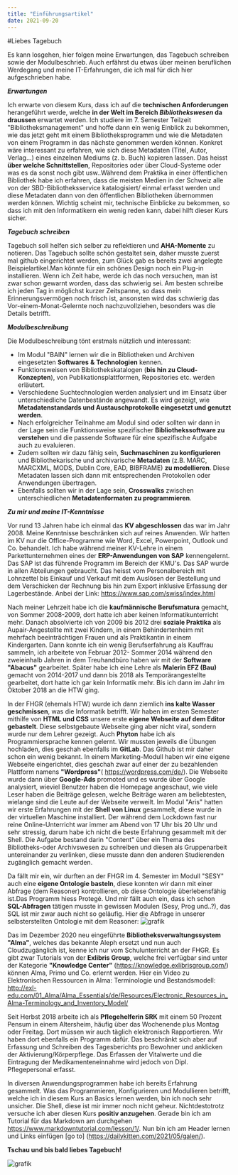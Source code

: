 ```yaml
---
title: "Einführungsartikel"
date: 2021-09-20
---
```


#Liebes Tagebuch

Es kann losgehen, hier folgen meine Erwartungen, das Tagebuch schreiben sowie der Modulbeschrieb. 
Auch erfährst du etwas über meinen beruflichen Werdegang und meine IT-Erfahrungen, die ich mal für dich hier aufgeschrieben habe.

**_Erwartungen_**

Ich erwarte von diesem Kurs, dass ich auf die **technischen Anforderungen** herangeführt werde, welche **in der Welt im Bereich _Bibliothekswesen_ da draussen** erwartet werden. 
Ich studiere im 7. Semester Teilzeit "Bibliotheksmanagement" und hoffe dann ein wenig Einblick zu bekommen, wie das jetzt geht mit einem Bibliotheksprogramm und wie die Metadaten von einem Programm in das nächste genommen werden können. Konkret wäre interessant zu erfahren, wie sich diese Metadaten (Titel, Autor, Verlag...) eines einzelnen Mediums (z. b. Buch) kopieren lassen. Das heisst **über welche Schnittstellen**, Repositories oder über Cloud-Systeme oder was es da sonst noch gibt usw..Während dem Praktika in einer öffentlichen Bibliothek habe ich erfahren, dass die meisten Medien in der Schweiz alle von der SBD-Bibliotheksservice katalogisiert/ einmal erfasst werden und diese Metadaten dann von den öffentlichen Bibliotheken übernommen werden können. Wichtig scheint mir, technische Einblicke zu bekommen, so dass ich mit den Informatikern ein wenig reden kann, dabei hilft dieser Kurs sicher. 

**_Tagebuch schreiben_**

Tagebuch soll helfen sich selber zu reflektieren und **AHA-Momente** zu notieren. Das Tagebuch sollte schön gestaltet sein, daher musste zuerst mal github eingerichtet werden, zum Glück gab es bereits zwei angelegte Beispielartikel.Man könnte für ein schönes Design noch ein Plug-in installieren. Wenn ich Zeit habe, werde ich das noch versuchen, man ist zwar schon gewarnt worden, dass das schwierig sei. Am besten schreibe ich jeden Tag in möglichst kurzer Zeitspanne, so dass mein Erinnerungsvermögen noch frisch ist, ansonsten wird das schwierig das Vor-einem-Monat-Gelernte noch nachzuvollziehen, besonders was die Details betrifft.

**_Modulbeschreibung_**

Die Modulbeschreibung tönt erstmals nützlich und interessant: 
- Im Modul "BAIN" lernen wir die in Bibliotheken und Archiven eingesetzten **Softwares** **&** **Technologien** kennen. 
- Funktionsweisen von Bibliothekskatalogen (**bis hin zu Cloud-Konzepten**), von Publikationsplattformen, Repositories etc. werden erläutert. 
- Verschiedene Suchtechnologien werden analysiert und im Einsatz über unterschiedliche Datenbestände angewandt. Es wird gezeigt, wie **Metadatenstandards und Austauschprotokolle eingesetzt und genutzt werden**. 
- Nach erfolgreicher Teilnahme am Modul sind oder sollten wir dann in der Lage sein die Funktionsweise spezifischer **Bibliothekssoftware zu verstehen** und die passende Software für eine spezifische Aufgabe auch zu evaluieren.
- Zudem sollten wir dazu fähig sein, **Suchmaschinen zu konfigurieren** und Bibliothekarische und archivarische **Metadaten** (z.B. MARC, MARCXML, MODS, Dublin Core, EAD, BIBFRAME) **zu modellieren**. Diese Metadaten lassen sich dann mit entsprechenden Protokollen oder Anwendungen übertragen.
- Ebenfalls sollten wir in der Lage sein, **Crosswalks** zwischen unterschiedlichen **Metadatenformaten zu programmieren**.

**_Zu mir und meine IT-Kenntnisse_**

Vor rund 13 Jahren habe ich einmal das **KV abgeschlossen** das war im Jahr 2008. Meine Kenntnisse beschränken sich auf reines Anwenden. Wir hatten im KV nur die Office-Programme wie Word, Excel, Powerpoint, Outlook und Co. behandelt. Ich habe während meiner KV-Lehre in einem Parkettunternehmen eines der **ERP-Anwendungen von SAP** kennengelernt. Das SAP ist das führende Programm im Bereich der KMU's. Das SAP wurde in allen Abteilungen gebraucht. Das heisst vom Personalbereich mit Lohnzettel bis Einkauf und Verkauf mit dem Auslösen der Bestellung und dem Verschicken der Rechnung bis hin zum Export inklusive Erfassung der Lagerbestände. Anbei der Link: https://www.sap.com/swiss/index.html

Nach meiner Lehrzeit habe ich die **kaufmännische Berufsmatura** gemacht, von Sommer 2008-2009, dort hatte ich aber keinen Informatikunterricht mehr. Danach absolvierte ich von 2009 bis 2012 drei **soziale Praktika** als Aupair-Angestellte mit zwei Kindern, in einem Behindertenheim mit mehrfach beeinträchtigen Frauen und als Praktikantin in einem Kindergarten. Dann konnte ich ein wenig Berufserfahrung als Kauffrau sammeln, ich arbeitete  von Februar 2012- Sommer 2014 während den zweieinhalb Jahren in dem Treuhandbüro haben wir mit der **Software "Abacus"** gearbeitet. Später habe ich eine Lehre als **Malerin EFZ (Bau)** gemacht von 2014-2017 und dann bis 2018 als Temporärangestellte gearbeitet, dort hatte ich gar kein Informatik mehr. Bis ich dann im Jahr im Oktober 2018 an die HTW ging. 

In der FHGR (ehemals HTW) wurde ich dann ziemlich **ins kalte Wasser geschmissen**, was die Informatik betrifft. Wir haben im ersten Semester mithilfe von **HTML und CSS** unsere erste **eigene Webseite auf dem Editor gebastelt**. Diese selbstgebaute Webseite ging aber nicht viral, sondern wurde nur dem Lehrer gezeigt. Auch **Phyton** habe ich als Programmiersprache kennen gelernt. Wir mussten jeweils die Übungen hochladen, dies geschah ebenfalls im **GitLab**. Das Github ist mir daher schon ein wenig bekannt.
In einem Marketing-Modull haben wir eine eigene Webseite eingerichtet, dies geschah zwar auf einer der zu bezahlenden Plattform namens **"Wordpress"**( https://wordpress.com/de/). Die Webseite wurde dann über **Google-Ads** promoted und es wurde über Google analysiert, wieviel Benutzer haben die Homepage angeschaut, wie viele Leser haben die Beiträge gelesen, welche Beiträge waren am beliebtesten, wielange sind die Leute auf der Webseite verweilt. Im Modul "Aris" hatten wir erste Erfahrungen mit der **Shell von Linux** gesammelt, diese wurde in der virtuellen Maschine installiert. Der während dem Lockdown fast nur reine Online-Unterricht war immer am Abend von 17 Uhr bis 20 Uhr und sehr stressig, darum habe ich nicht die beste Erfahrung gesammelt mit der Shell. Die Aufgabe bestand darin "Content" über ein Thema des Bibliotheks-oder Archivswesen zu schreiben und diesen als Gruppenarbeit untereinander zu verlinken, diese musste dann den anderen Studierenden zugänglich gemacht werden. 

Da fällt mir ein, wir durften an der FHGR im 4. Semester im Modull "SESY" auch eine **eigene Ontologie basteln**, diese konnten wir dann mit einer Abfrage (dem Reasoner) kontrollieren, ob diese Ontologie überlebensfähig ist.Das Programm hiess Protegé. Und mir fällt auch ein, dass ich schon **SQL-Abfragen** tätigen musste in gewissen Modulen (Sesy, Prog und..?), das SQL ist mir zwar auch nicht so geläufig.
Hier die Abfrage in unserer selbsterstellten Ontologie mit dem Reasoner: ![grafik](https://user-images.githubusercontent.com/90834735/137637727-f46d381a-6b99-4a10-9212-b6d05c4d2fd9.png)


Das im Dezember 2020 neu eingeführte **Bibliotheksverwaltungssystem "Alma"**, welches das bekannte Aleph ersetzt und nun auch Cloudzugänglich ist, kenne ich nur vom Schulunterricht an der FHGR. Es gibt zwar Tutorials von der **Exlibris Group**, welche frei verfügbar sind unter der Kategorie **"Knowledge Center"** (https://knowledge.exlibrisgroup.com/) können Alma, Primo und Co. erlernt werden. Hier ein Video zu Elektronischen Ressourcen in Alma: Terminologie und Bestandsmodell: http://exl-edu.com/01_Alma/Alma_Essentials/de/Resources/Electronic_Resources_in_Alma-Terminology_and_Inventory_Model/


Seit Herbst 2018 arbeite ich als **Pflegehelferin SRK** mit einem 50 Prozent Pensum in einem Altersheim, häufig über das Wochenende plus Montag oder Freitag. Dort müssen wir auch täglich elektronisch Rapportieren. Wir haben dort ebenfalls ein Programm dafür. Das beschränkt sich aber auf Erfassung  und Schreiben des Tagesberichts pro Bewohner und anklicken der Aktivierung/Körperpflege. Das Erfassen der Vitalwerte und die Eintragung der Medikamenteneinnahme wird jedoch von Dipl. Pflegepersonal erfasst.

In diversen Anwendungsprogrammen habe ich bereits Erfahrung gesammelt. Was das Programmieren, Konfigurieren und Modullieren betrifft, welche ich in diesem Kurs an Basics lernen werden, bin ich noch sehr unsicher. Die Shell, diese ist mir immer noch nicht geheur. Nichtdestotrotz versuche ich aber diesen Kurs **positiv anzugehen**.
Gerade bin ich am Tutorial für das Markdown am durchgehen https://www.markdowntutorial.com/lesson/1/. Nun bin ich am Header lernen und Links einfügen [go to] (https://dailykitten.com/2021/05/galen/).


**Tschau und bis bald liebes Tagebuch!**

![grafik](https://user-images.githubusercontent.com/90834735/137637449-8a3e30dc-6d7b-48f9-b6b8-19895317003c.png)







